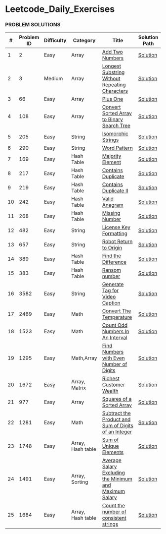 # Leetcode_Daily_Exercises

### **PROBLEM SOLUTIONS**

| #   | Problem ID | Difficulty | Category          | Title                                                                                                                                                   | Solution Path                                                   |
|-----|------------|-------------|-------------------|---------------------------------------------------------------------------------------------------------------------------------------------------------|-----------------------------------------------------------------|
| 1   | 2          | Easy        | Array             | [Add Two Numbers](https://leetcode.com/problems/add-two-numbers/)                                                                                       | [Solution](../master/src/easy/addTwoNumbers.java)               |
| 2   | 3          | Medium      | Array             | [Longest Substring Without Repeating Characters](https://leetcode.com/problems/longest-substring-without-repeating-characters/description/)             | [Solution](../master/src/medium/longestSubString.java)          |
| 3   | 66         | Easy        | Array             | [Plus One](https://leetcode.com/problems/plus-one/description/)                                                                                         | [Solution](../master/src/easy/plusOne.java)                     |
| 4   | 108        | Easy        | Array             | [Convert Sorted Array to Binary Search Tree](https://leetcode.com/problems/convert-sorted-array-to-binary-search-tree/description/)                     | [Solution](../master/src/easy/convertSortedArray.java)          |
| 5   | 205        | Easy        | String            | [Isomorphic Strings](https://leetcode.com/problems/isomorphic-strings/description/)                                                                     | [Solution](../master/src/easy/isomorphicString.java)            |
| 6   | 290        | Easy        | String            | [Word Pattern](https://leetcode.com/problems/word-pattern/description/)                                                                                 | [Solution](../master/src/easy/wordPattern.java)                 |
| 7   | 169        | Easy        | Hash Table        | [Majority Element](https://leetcode.com/problems/majority-element/description/)                                                                         | [Solution](../master/src/easy/majorityElement.java)             |
| 8   | 217        | Easy        | Hash Table        | [Contains Duplicate](https://leetcode.com/problems/contains-duplicate/description/)                                                                     | [Solution](../master/src/easy/containsDuplicate.java)           |
| 9   | 219        | Easy        | Hash Table        | [Contains Duplicate II](https://leetcode.com/problems/contains-duplicate-ii/description/)                                                               | [Solution](../master/src/easy/containsDuplicateII.java)         |
| 10  | 242        | Easy        | Hash Table        | [Valid Anagram](https://leetcode.com/problems/valid-anagram/description/)                                                                               | [Solution](../master/src/easy/validAnagram.java)                |
| 11  | 268        | Easy        | Hash Table        | [Missing Number](https://leetcode.com/problems/missing-number/description/)                                                                             | [Solution](../master/src/easy/missingNumber.java)               |
| 12  | 482        | Easy        | String            | [License Key Formatting](https://leetcode.com/problems/license-key-formatting/description/)                                                             | [Solution](../master/src/easy/licenseKeyFormatting.java)        |
| 13  | 657        | Easy        | String            | [Robot Return to Origin](https://leetcode.com/problems/robot-return-to-origin/description/)                                                             | [Solution](../master/src/easy/robotReturnToOrigin.java)         |
| 14  | 389        | Easy        | Hash Table        | [Find the Difference](https://leetcode.com/problems/find-the-difference/description/)                                                                   | [Solution](../master/src/easy/findTheDifference.java)           |
| 15  | 383        | Easy        | Hash Table        | [Ransom number](https://leetcode.com/problems/ransom-note/description/)                                                                                 | [Solution](../master/src/easy/ransomNumber.java)                |
| 16  | 3582       | Easy        | String            | [Generate Tag for Video Caption](https://leetcode.com/problems/generate-tag-for-video-caption/description/)                                             | [Solution](../master/src/easy/generateTagForVideoCaption.java)  |
| 17  | 2469       | Easy        | Math              | [Convert The Temperature](https://leetcode.com/problems/convert-the-temperature/description/)                                                           | [Solution](../master/src/easy/convertTheTemperature.java)       |
| 18  | 1523       | Easy        | Math              | [Count Odd Numbers In An Interval](https://leetcode.com/problems/count-odd-numbers-in-an-interval-range/description/)                                   | [Solution](../master/src/easy/countOddNumbersInAnInterval.java) |
| 19  | 1295       | Easy        | Math,Array        | [Find Numbers with Even Number of Digits](https://leetcode.com/problems/find-numbers-with-even-number-of-digits/description/)                           | [Solution](../master/src/easy/findNumbersEvenDigits.java)       |
| 20  | 1672       | Easy        | Array, Matrix     | [Richest Customer Wealth](https://leetcode.com/problems/richest-customer-wealth/description/)                                                           | [Solution](../master/src/easy/richestCustomerWealth.java)       |
| 21  | 977        | Easy        | Array             | [Squares of a Sorted Array](https://leetcode.com/problems/squares-of-a-sorted-array/description/)                                                       | [Solution](../master/src/easy/squaresOfASortedArray.java)       |
| 22  | 1281       | Easy        | Math              | [Subtract the Product and Sum of Digits of an Integer](https://leetcode.com/problems/subtract-the-product-and-sum-of-digits-of-an-integer/description/) | [Solution](../master/src/easy/subtractTheProductSum.java)       |
| 23  | 1748       | Easy        | Array, Hash table | [Sum of Unique Elements](https://leetcode.com/problems/sum-of-unique-elements/)                                                                         | [Solution](../master/src/easy/sumOfUniqueElements.java)         |
| 24  | 1491       | Easy        | Array, Sorting    | [Average Salary Excluding the Minimum and Maximum Salary](https://leetcode.com/problems/average-salary-excluding-the-minimum-and-maximum-salary/)       | [Solution](../master/src/easy/avgSalExclMinMax.java)            |
| 25  | 1684       | Easy        | Array, Hash table | [Count the number of consistent strings](https://leetcode.com/problems/count-the-number-of-consistent-strings/)                                         | [Solution](../master/src/easy/countNumberofConsStrings.java)    |


